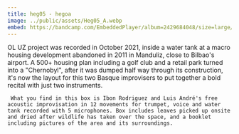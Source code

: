 ```yaml
---
title: heg05 - hegoa
image: ../public/assets/Heg05_A.webp
embed: https://bandcamp.com/EmbeddedPlayer/album=2429684048/size=large/bgcol=ffffff/linkcol=0687f5/tracklist=false/artwork=small/transparent=true/
---
```


OL UZ project was recorded in October 2021, inside a water tank at a macro housing development abandoned in 2011 in Manduliz, close to Bilbao's airport.
     A 500+ housing plan including a golf club and a retail park turned into a "Chernobyl", after it was dumped half way through its construction, it's now the layout for this two Basque improvisers to put together a bold recital with just two instruments.

     What you find in this box is Ibon Rodriguez and Luis André's free acoustic improvisation in 12 movements for trumpet, voice and water tank recorded with 5 microphones. Box includes leaves picked up onsite and dried after wildlife has taken over the space, and a booklet including pictures of the area and its surroundings.